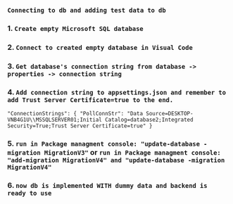 
### `Connecting to db and adding test data to db`

### 1. `Create empty Microsoft SQL database`
### 2. `Connect to created empty database in Visual Code`
### 3. `Get database's connection string from database -> properties -> connection string`
### 4. `Add connection string to appsettings.json and remember to add Trust Server Certificate=true to the end.`
`"ConnectionStrings": {
        "PollConnStr": "Data Source=DESKTOP-VNB4G1U\\MSSQLSERVER01;Initial Catalog=database2;Integrated Security=True;Trust Server Certificate=true"
    }`
### 5. `run in Package managment console: "update-database -migration MigrationV3"` or `run in Package managment console: "add-migration MigrationV4" and "update-database -migration MigrationV4"`

### 6. `now db is implemented WITH dummy data and backend is ready to use`
	
